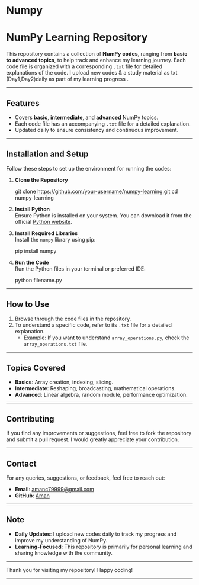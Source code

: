# Numpy

# **NumPy Learning Repository**

This repository contains a collection of **NumPy codes**, ranging from **basic to advanced topics**, to help track and enhance my learning journey. Each code file is organized with a corresponding `.txt` file for detailed explanations of the code. I upload new codes & a study material as txt (Day1,Day2)daily as part of my learning progress .

---

## **Features**
- Covers **basic**, **intermediate**, and **advanced** NumPy topics.
- Each code file has an accompanying `.txt` file for a detailed explanation.
- Updated daily to ensure consistency and continuous improvement.

---

## **Installation and Setup**
Follow these steps to set up the environment for running the codes:

1. **Clone the Repository**  
   
   git clone https://github.com/your-username/numpy-learning.git
   cd numpy-learning
   

2. **Install Python**  
   Ensure Python is installed on your system. You can download it from the official [Python website](https://www.python.org/downloads/).

3. **Install Required Libraries**  
   Install the `numpy` library using pip:  
   
   pip install numpy
   

4. **Run the Code**  
   Run the Python files in your terminal or preferred IDE:  
   
   python filename.py
   

---

## **How to Use**
1. Browse through the code files in the repository.  
2. To understand a specific code, refer to its `.txt` file for a detailed explanation.  
   - Example: If you want to understand `array_operations.py`, check the `array_operations.txt` file.  

---

## **Topics Covered**
- **Basics**: Array creation, indexing, slicing.  
- **Intermediate**: Reshaping, broadcasting, mathematical operations.  
- **Advanced**: Linear algebra, random module, performance optimization.

---

## **Contributing**
If you find any improvements or suggestions, feel free to fork the repository and submit a pull request. I would greatly appreciate your contribution.

---

## **Contact**
For any queries, suggestions, or feedback, feel free to reach out:  
- **Email**: amanc79999@gmail.com
- **GitHub**: [Aman](https://github.com/AmanX45)

---

## **Note**
- **Daily Updates**: I upload new codes daily to track my progress and improve my understanding of NumPy.
- **Learning-Focused**: This repository is primarily for personal learning and sharing knowledge with the community.

---

Thank you for visiting my repository! Happy coding!

---
